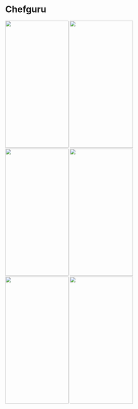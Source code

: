 # Chefguru

<img src="https://user-images.githubusercontent.com/61055497/116853380-93441200-ac13-11eb-9dff-8d63246d15d5.png" width="200" height="400" />
<img src="https://user-images.githubusercontent.com/61055497/116853440-ab1b9600-ac13-11eb-925b-c5ecef731813.png" width="200" height="400" />
<img src="https://user-images.githubusercontent.com/61055497/116853476-bf5f9300-ac13-11eb-913d-9d0e952817e0.png" width="200" height="400" />
<img src="https://user-images.githubusercontent.com/61055497/116853515-d1413600-ac13-11eb-9662-57ab257a9ceb.png" width="200" height="400" />
<img src="https://user-images.githubusercontent.com/61055497/116854145-dce12c80-ac14-11eb-935d-eb55bd34b423.png" width="200" height="400" />
<img src="https://user-images.githubusercontent.com/61055497/116854195-f1bdc000-ac14-11eb-825b-d08c06a7e79b.png" width="200" height="400" />
